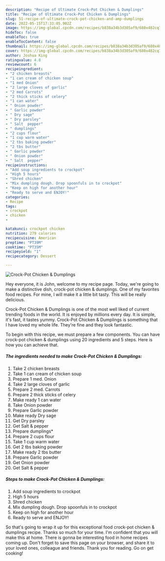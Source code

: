 ```yaml
---
description: "Recipe of Ultimate Crock-Pot Chicken & Dumplings"
title: "Recipe of Ultimate Crock-Pot Chicken & Dumplings"
slug: 51-recipe-of-ultimate-crock-pot-chicken-and-amp-dumplings
date: 2022-05-15T17:33:05.902Z
image: https://img-global.cpcdn.com/recipes/b838a34b3d305af9/680x482cq70/crock-pot-chicken-dumplings-recipe-main-photo.jpg
hideToc: false
enableToc: true
enableTocContent: false
thumbnail: https://img-global.cpcdn.com/recipes/b838a34b3d305af9/680x482cq70/crock-pot-chicken-dumplings-recipe-main-photo.jpg
cover: https://img-global.cpcdn.com/recipes/b838a34b3d305af9/680x482cq70/crock-pot-chicken-dumplings-recipe-main-photo.jpg
author: Joshua King
ratingvalue: 4.8
reviewcount: 6
recipeingredient:
- "2 chicken breasts"
- "1 can cream of chicken soup"
- "1 med Onion"
- "2 large cloves of garlic"
- "2 med Carrots"
- "2 thick sticks of celery"
- "1 can water"
- " Onion powder"
- " Garlic powder"
- " Dry sage"
- " Dry parsley"
- " Salt  pepper"
- " dumplings"
- "2 cups flour"
- "1 cup warm water"
- "2 tbs baking powder"
- "2 tbs butter"
- " Garlic powder"
- " Onion powder"
- " Salt  pepper"
recipeinstructions:
- "Add soup ingredients to crockpot"
- "High 5 hours"
- "Shred chicken"
- "Mix dumpling dough. Drop spoonfuls in to crockpot"
- "Keep on high for another hour"
- "Ready to serve and ENJOY!"
categories:
- Recipe
tags:
- crockpot
- chicken
- 

katakunci: crockpot chicken  
nutrition: 279 calories
recipecuisine: American
preptime: "PT39M"
cooktime: "PT35M"
recipeyield: "1"
recipecategory: Dessert

---
```



![Crock-Pot Chicken & Dumplings](https://img-global.cpcdn.com/recipes/b838a34b3d305af9/680x482cq70/crock-pot-chicken-dumplings-recipe-main-photo.jpg)

Hey everyone, it is John, welcome to my recipe page. Today, we're going to make a distinctive dish, crock-pot chicken & dumplings. One of my favorites food recipes. For mine, I will make it a little bit tasty. This will be really delicious.



Crock-Pot Chicken & Dumplings is one of the most well liked of current trending foods in the world. It is enjoyed by millions every day. It is simple, it's fast, it tastes yummy. Crock-Pot Chicken & Dumplings is something that I have loved my whole life. They're fine and they look fantastic.


To begin with this recipe, we must prepare a few components. You can have crock-pot chicken & dumplings using 20 ingredients and 5 steps. Here is how you can achieve that.

<!--inarticleads1-->

##### The ingredients needed to make Crock-Pot Chicken & Dumplings:

1. Take 2 chicken breasts
1. Take 1 can cream of chicken soup
1. Prepare 1 med. Onion
1. Take 2 large cloves of garlic
1. Prepare 2 med. Carrots
1. Prepare 2 thick sticks of celery
1. Make ready 1 can water
1. Take  Onion powder
1. Prepare  Garlic powder
1. Make ready  Dry sage
1. Get  Dry parsley
1. Get  Salt & pepper
1. Prepare  dumplings*
1. Prepare 2 cups flour
1. Take 1 cup warm water
1. Get 2 tbs baking powder
1. Make ready 2 tbs butter
1. Prepare  Garlic powder
1. Get  Onion powder
1. Get  Salt & pepper




<!--inarticleads2-->

##### Steps to make Crock-Pot Chicken & Dumplings:

1. Add soup ingredients to crockpot
1. High 5 hours
1. Shred chicken
1. Mix dumpling dough. Drop spoonfuls in to crockpot
1. Keep on high for another hour
1. Ready to serve and ENJOY!



So that's going to wrap it up for this exceptional food crock-pot chicken & dumplings recipe. Thanks so much for your time. I'm confident that you will make this at home. There is gonna be interesting food in home recipes coming up. Don't forget to save this page on your browser, and share it to your loved ones, colleague and friends. Thank you for reading. Go on get cooking!
